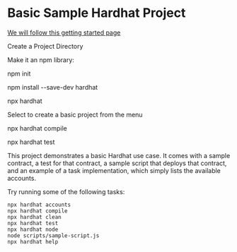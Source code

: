 # Basic Sample Hardhat Project

[We will follow this getting started page](https://hardhat.org/getting-started/)

Create a Project Directory

Make it an npm library:

npm init

npm install --save-dev hardhat

npx hardhat

Select to create a basic project from the menu

npx hardhat compile

npx hardhat test





This project demonstrates a basic Hardhat use case. It comes with a sample contract, a test for that contract, a sample script that deploys that contract, and an example of a task implementation, which simply lists the available accounts.

Try running some of the following tasks:

```shell
npx hardhat accounts
npx hardhat compile
npx hardhat clean
npx hardhat test
npx hardhat node
node scripts/sample-script.js
npx hardhat help
```

